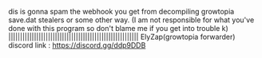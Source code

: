 dis is gonna spam the webhook you get from decompiling growtopia save.dat stealers or some other way. (I am not responsible for what you've done with this program so don't blame me if you get into trouble k) ||||||||||||||||||||||||||||||||||||||||||||||||||||||||
ElyZap(growtopia forwarder) discord link : https://discord.gg/ddp9DDB
